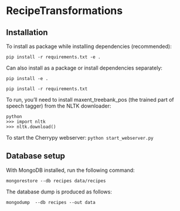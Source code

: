 # RecipeTransformations

## Installation

To install as package while installing dependencies (recommended):

```pip install -r requirements.txt -e .```



Can also install as a package or install dependencies separately: 

```pip install -e .```

```pip install -r requirements.txt```

To run, you’ll need to install maxent_treebank_pos (the trained part of speech tagger) from the NLTK downloader:
```
python
>>> import nltk
>>> nltk.download()
```

To start the Cherrypy webserver:
```python start_webserver.py```


## Database setup

With MongoDB installed, run the following command:
```
mongorestore --db recipes data/recipes
```

The database dump is produced as follows:
```
mongodump  --db recipes --out data
```
